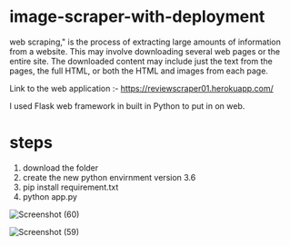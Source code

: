 # image-scraper-with-deployment

web scraping," is the process of extracting large amounts of information from a website. This may involve downloading several web pages or the entire site. The downloaded content may include just the text from the pages, the full HTML, or both the HTML and images from each page.

Link to the web application :- https://reviewscraper01.herokuapp.com/

I used Flask web framework in built in Python to put in on web.

# steps
1. download the folder
2. create the new python envirnment version 3.6
3. pip install requirement.txt
4. python app.py


![Screenshot (60)](https://user-images.githubusercontent.com/56173595/93708069-f1265c80-fb50-11ea-98af-638fe2000d73.png)

![Screenshot (59)](https://user-images.githubusercontent.com/56173595/93708070-f388b680-fb50-11ea-907f-ca214ad358b7.png)


